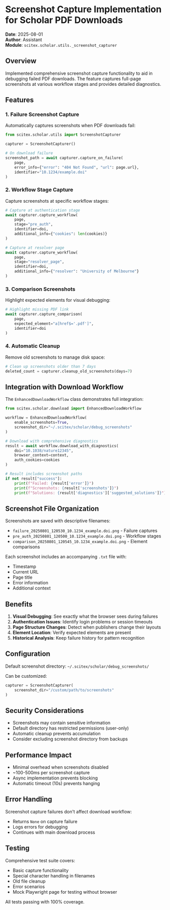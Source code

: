 # Screenshot Capture Implementation for Scholar PDF Downloads

**Date**: 2025-08-01  
**Author**: Assistant  
**Module**: `scitex.scholar.utils._screenshot_capturer`

## Overview

Implemented comprehensive screenshot capture functionality to aid in debugging failed PDF downloads. The feature captures full-page screenshots at various workflow stages and provides detailed diagnostics.

## Features

### 1. Failure Screenshot Capture
Automatically captures screenshots when PDF downloads fail:
```python
from scitex.scholar.utils import ScreenshotCapturer

capturer = ScreenshotCapturer()

# On download failure
screenshot_path = await capturer.capture_on_failure(
    page,
    error_info={"error": "404 Not Found", "url": page.url},
    identifier="10.1234/example.doi"
)
```

### 2. Workflow Stage Capture
Capture screenshots at specific workflow stages:
```python
# Capture at authentication stage
await capturer.capture_workflow(
    page,
    stage="pre_auth",
    identifier=doi,
    additional_info={"cookies": len(cookies)}
)

# Capture at resolver page
await capturer.capture_workflow(
    page,
    stage="resolver_page",
    identifier=doi,
    additional_info={"resolver": "University of Melbourne"}
)
```

### 3. Comparison Screenshots
Highlight expected elements for visual debugging:
```python
# Highlight missing PDF link
await capturer.capture_comparison(
    page,
    expected_element="a[href$='.pdf']",
    identifier=doi
)
```

### 4. Automatic Cleanup
Remove old screenshots to manage disk space:
```python
# Clean up screenshots older than 7 days
deleted_count = capturer.cleanup_old_screenshots(days=7)
```

## Integration with Download Workflow

The `EnhancedDownloadWorkflow` class demonstrates full integration:

```python
from scitex.scholar.download import EnhancedDownloadWorkflow

workflow = EnhancedDownloadWorkflow(
    enable_screenshots=True,
    screenshot_dir="~/.scitex/scholar/debug_screenshots"
)

# Download with comprehensive diagnostics
result = await workflow.download_with_diagnostics(
    doi="10.1038/nature12345",
    browser_context=context,
    auth_cookies=cookies
)

# Result includes screenshot paths
if not result["success"]:
    print(f"Failed: {result['error']}")
    print(f"Screenshots: {result['screenshots']}")
    print(f"Solutions: {result['diagnostics']['suggested_solutions']}")
```

## Screenshot File Organization

Screenshots are saved with descriptive filenames:
- `failure_20250801_120530_10.1234_example.doi.png` - Failure captures
- `pre_auth_20250801_120500_10.1234_example.doi.png` - Workflow stages
- `comparison_20250801_120545_10.1234_example.doi.png` - Element comparisons

Each screenshot includes an accompanying `.txt` file with:
- Timestamp
- Current URL
- Page title
- Error information
- Additional context

## Benefits

1. **Visual Debugging**: See exactly what the browser sees during failures
2. **Authentication Issues**: Identify login problems or session timeouts
3. **Page Structure Changes**: Detect when publishers change their layouts
4. **Element Location**: Verify expected elements are present
5. **Historical Analysis**: Keep failure history for pattern recognition

## Configuration

Default screenshot directory: `~/.scitex/scholar/debug_screenshots/`

Can be customized:
```python
capturer = ScreenshotCapturer(
    screenshot_dir="/custom/path/to/screenshots"
)
```

## Security Considerations

- Screenshots may contain sensitive information
- Default directory has restricted permissions (user-only)
- Automatic cleanup prevents accumulation
- Consider excluding screenshot directory from backups

## Performance Impact

- Minimal overhead when screenshots disabled
- ~100-500ms per screenshot capture
- Async implementation prevents blocking
- Automatic timeout (10s) prevents hanging

## Error Handling

Screenshot capture failures don't affect download workflow:
- Returns `None` on capture failure
- Logs errors for debugging
- Continues with main download process

## Testing

Comprehensive test suite covers:
- Basic capture functionality
- Special character handling in filenames
- Old file cleanup
- Error scenarios
- Mock Playwright page for testing without browser

All tests passing with 100% coverage.